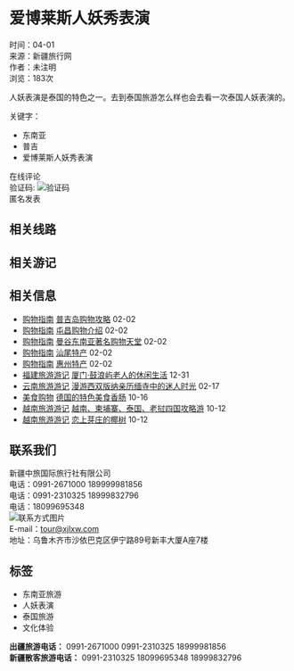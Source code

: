 # 爱博莱斯人妖秀表演

时间：04-01  
来源：新疆旅行网  
作者：未注明  
浏览：183次  

人妖表演是泰国的特色之一。去到泰国旅游怎么样也会去看一次泰国人妖表演的。  

关键字：  
- 东南亚  
- 普吉  
- 爱博莱斯人妖秀表演  

在线评论  
验证码: ![验证码](/e/ShowKey/?v=pl)   
匿名发表  

## 相关线路

## 相关游记

## 相关信息
- [购物指南](/cybd/gw/) [普吉岛购物攻略](/cybd/gw/60939.html "普吉岛购物攻略") 02-02
- [购物指南](/cybd/gw/) [屯昌购物介绍](/cybd/gw/60756.html "屯昌购物介绍") 02-02
- [购物指南](/cybd/gw/) [曼谷东南亚著名购物天堂](/cybd/gw/60646.html "曼谷东南亚著名购物天堂") 02-02
- [购物指南](/cybd/gw/) [汕尾特产](/cybd/gw/60368.html "汕尾特产") 02-02
- [购物指南](/cybd/gw/) [惠州特产](/cybd/gw/60095.html "惠州特产") 02-02
- [福建旅游游记](/hn/fjly/yj/) [厦门·鼓浪屿老人的休闲生活](/hn/fjly/yj/59147.html "厦门·鼓浪屿老人的休闲生活") 12-31
- [云南旅游游记](/xn/ynly/yj/) [漫游西双版纳亲历缅寺中的迷人时光](/xn/ynly/yj/58017.html "漫游西双版纳亲历缅寺中的迷人时光") 02-17
- [美食购物](/cgy/oz/dg/mscy/) [德国的特色美食香肠](/cgy/oz/dg/mscy/54362.html "德国的特色美食香肠") 10-16
- [越南旅游游记](/cgy/yz/yn/lyyj/) [越南、柬埔寨、泰国、老挝四国攻略游](/cgy/yz/yn/lyyj/52596.html "越南、柬埔寨、泰国、老挝四国攻略游") 10-12
- [越南旅游游记](/cgy/yz/yn/lyyj/) [恋上芽庄的椰树](/cgy/yz/yn/lyyj/52570.html "恋上芽庄的椰树") 10-12

## 联系我们
新疆中旅国际旅行社有限公司  
电话：0991-2671000 189999981856  
电话：0991-2310325 18999832796  
电话：18099695348  
![联系方式图片](https://img.xjlxw.com/d/file/p/42269140017a71e649a4e903fbb7d661.jpg?x-oss-process=image/resize,w_200,h_302/auto-orient,0/quality,q_100/format,src)  
E-mail：tour@xjlxw.com  
地址：乌鲁木齐市沙依巴克区伊宁路89号新丰大厦A座7楼  

## 标签
- 东南亚旅游
- 人妖表演
- 泰国旅游
- 文化体验

**出疆旅游电话：** 0991-2671000 0991-2310325 18999981856  
**新疆散客旅游电话：** 0991-2310325 18099695348 18999832796
